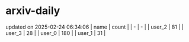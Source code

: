 # arxiv-daily
updated on 2025-02-24 06:34:06
| name | count |
| - | - |
| user_2 | 81 |
| user_3 | 28 |
| user_0 | 180 |
| user_1 | 31 |
